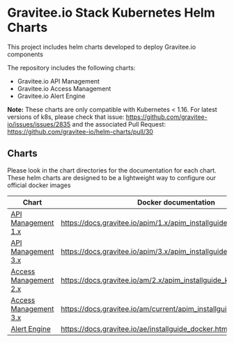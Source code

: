 # Gravitee.io Stack Kubernetes Helm Charts

This project includes helm charts developed to deploy Gravitee.io components

The repository includes the following charts:
- Gravitee.io API Management
- Gravitee.io Access Management
- Gravitee.io Alert Engine 

**Note:** These charts are only compatible with Kubernetes < 1.16. For latest versions of k8s, please check that issue: https://github.com/gravitee-io/issues/issues/2835 and the associated Pull Request: https://github.com/gravitee-io/helm-charts/pull/30


## Charts

Please look in the chart directories for the documentation for each chart. These helm charts are designed to be a lightweight way to configure our official docker images

| Chart                                      | Docker documentation                                                            |
| ------------------------------------------ | ------------------------------------------------------------------------------- |
| [API Management 1.x](./apim/1.x/README.md)         | https://docs.gravitee.io/apim/1.x/apim_installguide_kubernetes.html         |
| [API Management 3.x](./apim/3.x/README.md)         | https://docs.gravitee.io/apim/3.x/apim_installguide_kubernetes.html         |
| [Access Management 2.x](./am/README.md)        | https://docs.gravitee.io/am/2.x/apim_installguide_kubernetes.html           |
| [Access Management 3.x](./am/README.md)        | https://docs.gravitee.io/am/current/apim_installguide_kubernetes.html       |
| [Alert Engine](./ae/README.md)             | https://docs.gravitee.io/ae/installguide_docker.html                            |
